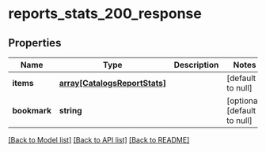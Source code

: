 # reports_stats_200_response

## Properties
Name | Type | Description | Notes
------------ | ------------- | ------------- | -------------
**items** | [**array[CatalogsReportStats]**](CatalogsReportStats.md) |  | [default to null]
**bookmark** | **string** |  | [optional] [default to null]

[[Back to Model list]](../README.md#documentation-for-models) [[Back to API list]](../README.md#documentation-for-api-endpoints) [[Back to README]](../README.md)


